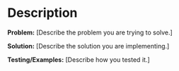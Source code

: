 # Description

**Problem:** [Describe the problem you are trying to solve.]

**Solution:** [Describe the solution you are implementing.]

**Testing/Examples:** [Describe how you tested it.]